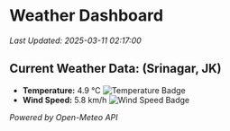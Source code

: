 
# Weather Dashboard

_Last Updated: 2025-03-11 02:17:00_

## Current Weather Data: (Srinagar, JK)
- **Temperature:** 4.9 °C ![Temperature Badge](https://img.shields.io/badge/Temperature-Low%20Temp-blue)
- **Wind Speed:** 5.8 km/h ![Wind Speed Badge](https://img.shields.io/badge/Wind%20Speed-Light%20Wind-blue)

*Powered by Open-Meteo API*
